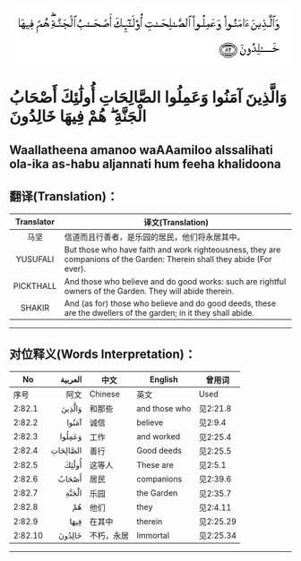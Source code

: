![002:082](images/002_082.gif)

#  وَالَّذِينَ آمَنُوا وَعَمِلُوا الصَّالِحَاتِ أُولَٰئِكَ أَصْحَابُ الْجَنَّةِ ۖ هُمْ فِيهَا خَالِدُونَ 

## Waallatheena amanoo waAAamiloo alssalihati ola-ika as-habu aljannati hum feeha khalidoona

## 翻译(Translation)：

| Translator | 译文(Translation)                                            |
| :--------: | ------------------------------------------------------------ |
|    马坚    | 信道而且行善者，是乐园的居民，他们将永居其中。               |
|  YUSUFALI  | But those who have faith and work righteousness, they are companions of the Garden: Therein shall they abide (For ever). |
| PICKTHALL  | And those who believe and do good works: such are rightful owners of the Garden. They will abide therein. |
|   SHAKIR   | And (as for) those who believe and do good deeds, these are the dwellers of the garden; in it they shall abide. |

---

## 对位释义(Words Interpretation)：

| No      |  العربية | 中文       | English       | 曾用词    |
| ------- | -------: | ---------- | ------------- | --------- |
| 序号    |     阿文 | Chinese    | 英文          | Used      |
| 2:82.1  |   وَالَّذِينَ | 和那些     | and those who | 见2:21.8  |
| 2:82.2  |    آمَنُوا | 诚信       | believe       | 见2:9.4   |
| 2:82.3  |   وَعَمِلُوا | 工作       | and worked    | 见2:25.4  |
| 2:82.4  | الصَّالِحَاتِ | 善行       | Good deeds    | 见2:25.5  |
| 2:82.5  |    أُولَٰئِكَ | 这等人     | These are     | 见2:5.1   |
| 2:82.6  |    أَصْحَابُ | 居民       | companions    | 见2:39.6  |
| 2:82.7  |    الْجَنَّةِ | 乐园       | the Garden    | 见2:35.7  |
| 2:82.8  |       هُمْ | 他们       | they          | 见2:4.11  |
| 2:82.9  |     فِيهَا | 在其中     | therein       | 见2:25.29 |
| 2:82.10 |   خَالِدُونَ | 不朽，永居 | Immortal      | 见2:25.34 |

---
